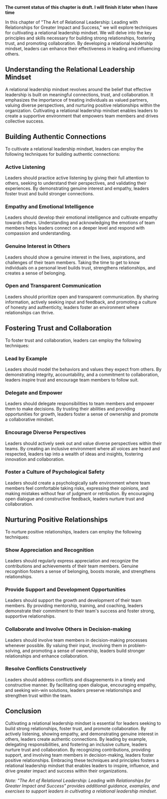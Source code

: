 **The current status of this chapter is draft. I will finish it later when I have time**

In this chapter of "The Art of Relational Leadership: Leading with Relationships for Greater Impact and Success," we will explore techniques for cultivating a relational leadership mindset. We will delve into the key principles and skills necessary for building strong relationships, fostering trust, and promoting collaboration. By developing a relational leadership mindset, leaders can enhance their effectiveness in leading and influencing others.

Understanding the Relational Leadership Mindset
-----------------------------------------------

A relational leadership mindset revolves around the belief that effective leadership is built on meaningful connections, trust, and collaboration. It emphasizes the importance of treating individuals as valued partners, valuing diverse perspectives, and nurturing positive relationships within the organization. Cultivating a relational leadership mindset enables leaders to create a supportive environment that empowers team members and drives collective success.

Building Authentic Connections
------------------------------

To cultivate a relational leadership mindset, leaders can employ the following techniques for building authentic connections:

### Active Listening

Leaders should practice active listening by giving their full attention to others, seeking to understand their perspectives, and validating their experiences. By demonstrating genuine interest and empathy, leaders foster trust and build stronger connections.

### Empathy and Emotional Intelligence

Leaders should develop their emotional intelligence and cultivate empathy towards others. Understanding and acknowledging the emotions of team members helps leaders connect on a deeper level and respond with compassion and understanding.

### Genuine Interest in Others

Leaders should show a genuine interest in the lives, aspirations, and challenges of their team members. Taking the time to get to know individuals on a personal level builds trust, strengthens relationships, and creates a sense of belonging.

### Open and Transparent Communication

Leaders should prioritize open and transparent communication. By sharing information, actively seeking input and feedback, and promoting a culture of honesty and authenticity, leaders foster an environment where relationships can thrive.

Fostering Trust and Collaboration
---------------------------------

To foster trust and collaboration, leaders can employ the following techniques:

### Lead by Example

Leaders should model the behaviors and values they expect from others. By demonstrating integrity, accountability, and a commitment to collaboration, leaders inspire trust and encourage team members to follow suit.

### Delegate and Empower

Leaders should delegate responsibilities to team members and empower them to make decisions. By trusting their abilities and providing opportunities for growth, leaders foster a sense of ownership and promote a collaborative mindset.

### Encourage Diverse Perspectives

Leaders should actively seek out and value diverse perspectives within their teams. By creating an inclusive environment where all voices are heard and respected, leaders tap into a wealth of ideas and insights, fostering innovation and collaboration.

### Foster a Culture of Psychological Safety

Leaders should create a psychologically safe environment where team members feel comfortable taking risks, expressing their opinions, and making mistakes without fear of judgment or retribution. By encouraging open dialogue and constructive feedback, leaders nurture trust and collaboration.

Nurturing Positive Relationships
--------------------------------

To nurture positive relationships, leaders can employ the following techniques:

### Show Appreciation and Recognition

Leaders should regularly express appreciation and recognize the contributions and achievements of their team members. Genuine recognition fosters a sense of belonging, boosts morale, and strengthens relationships.

### Provide Support and Development Opportunities

Leaders should support the growth and development of their team members. By providing mentorship, training, and coaching, leaders demonstrate their commitment to their team's success and foster strong, supportive relationships.

### Collaborate and Involve Others in Decision-making

Leaders should involve team members in decision-making processes whenever possible. By valuing their input, involving them in problem-solving, and promoting a sense of ownership, leaders build stronger relationships and enhance collaboration.

### Resolve Conflicts Constructively

Leaders should address conflicts and disagreements in a timely and constructive manner. By facilitating open dialogue, encouraging empathy, and seeking win-win solutions, leaders preserve relationships and strengthen trust within the team.

Conclusion
----------

Cultivating a relational leadership mindset is essential for leaders seeking to build strong relationships, foster trust, and promote collaboration. By actively listening, showing empathy, and demonstrating genuine interest in others, leaders create authentic connections. By leading by example, delegating responsibilities, and fostering an inclusive culture, leaders nurture trust and collaboration. By recognizing contributions, providing support, and involving team members in decision-making, leaders foster positive relationships. Embracing these techniques and principles fosters a relational leadership mindset that enables leaders to inspire, influence, and drive greater impact and success within their organizations.

*Note: "The Art of Relational Leadership: Leading with Relationships for Greater Impact and Success" provides additional guidance, examples, and exercises to support leaders in cultivating a relational leadership mindset.*
